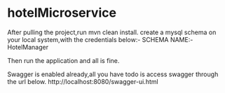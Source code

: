 # hotelMicroservice
After pulling the project,run mvn clean install.
create a mysql schema on your local system,with the credentials below:-
SCHEMA NAME:-HotelManager

Then run the application and all is fine.

Swagger is enabled already,all you have todo is access swagger through the url below.
http://localhost:8080/swagger-ui.html
